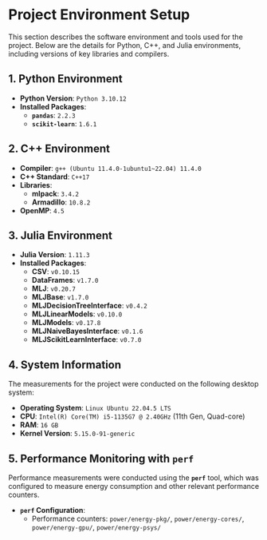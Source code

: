 # Project Environment Setup

This section describes the software environment and tools used for the project. Below are the details for Python, C++, and Julia environments, including versions of key libraries and compilers.

## 1. Python Environment

- **Python Version**: `Python 3.10.12`
- **Installed Packages**:
  - **`pandas`**: `2.2.3`
  - **`scikit-learn`**: `1.6.1`

## 2. C++ Environment

- **Compiler**: `g++ (Ubuntu 11.4.0-1ubuntu1~22.04) 11.4.0`
- **C++ Standard**: `C++17`
- **Libraries**:
  - **mlpack**: `3.4.2`
  - **Armadillo**: `10.8.2`
- **OpenMP**: `4.5`

## 3. Julia Environment

- **Julia Version**: `1.11.3`
- **Installed Packages**:
  - **CSV**: `v0.10.15`
  - **DataFrames**: `v1.7.0`
  - **MLJ**: `v0.20.7`
  - **MLJBase**: `v1.7.0`
  - **MLJDecisionTreeInterface**: `v0.4.2`
  - **MLJLinearModels**: `v0.10.0`
  - **MLJModels**: `v0.17.8`
  - **MLJNaiveBayesInterface**: `v0.1.6`
  - **MLJScikitLearnInterface**: `v0.7.0`

## 4. System Information

The measurements for the project were conducted on the following desktop system:

- **Operating System**: `Linux Ubuntu 22.04.5 LTS`
- **CPU**: `Intel(R) Core(TM) i5-1135G7 @ 2.40GHz` (11th Gen, Quad-core)
- **RAM**: `16 GB`
- **Kernel Version**: `5.15.0-91-generic`

## 5. Performance Monitoring with `perf`

Performance measurements were conducted using the **`perf`** tool, which was configured to measure energy consumption and other relevant performance counters.

- **`perf` Configuration**:
  - Performance counters: `power/energy-pkg/`, `power/energy-cores/`, `power/energy-gpu/`, `power/energy-psys/`
